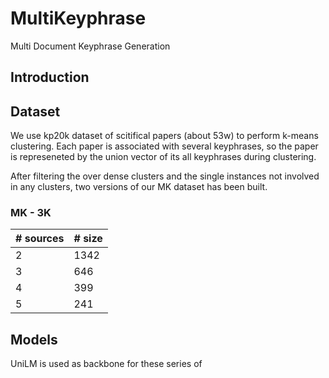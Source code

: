 # MultiKeyphrase
Multi Document Keyphrase Generation

## Introduction


## Dataset

We use kp20k dataset of scitifical papers (about 53w) to perform k-means clustering.
Each paper is associated with several keyphrases, so the paper is represeneted by the union vector of its all keyphrases during clustering.

After filtering the over dense clusters and the single instances not involved in any clusters, two versions of our MK dataset has been built.

### MK - 3K

 | # sources | # size | 
 | --------- |  ----- |
 |          2|   1342 |
 |          3|    646 |
 |          4|    399 |
 |          5|    241 |


##  Models

UniLM is used as backbone for these series of 
